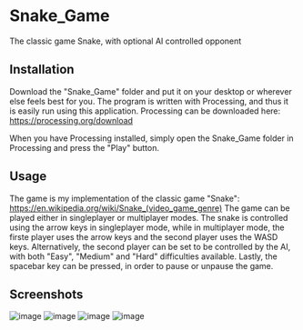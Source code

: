 # Snake_Game
The classic game Snake, with optional AI controlled opponent

## Installation
Download the "Snake_Game" folder and put it on your desktop or wherever else feels best for you. The program is written with Processing, and thus it is easily run using this application. Processing can be downloaded here: https://processing.org/download

When you have Processing installed, simply open the Snake_Game folder in Processing and press the "Play" button.

## Usage
The game is my implementation of the classic game "Snake": https://en.wikipedia.org/wiki/Snake_(video_game_genre)
The game can be played either in singleplayer or multiplayer modes. The snake is controlled using the arrow keys in singleplayer mode, while in multiplayer mode, the firste player uses the arrow keys and the second player uses the WASD keys. Alternatively, the second player can be set to be controlled by the AI, with both "Easy", "Medium" and "Hard" difficulties available. Lastly, the spacebar key can be pressed, in order to pause or unpause the game.

## Screenshots
![image](https://github.com/FrederikGantzel/Snake_Game/assets/91853323/22c21053-a428-4185-8c2e-70992396e60b)
![image](https://github.com/FrederikGantzel/Snake_Game/assets/91853323/58c4de25-e13b-42fa-8ac6-6cf4e4a7f94d)
![image](https://github.com/FrederikGantzel/Snake_Game/assets/91853323/01130e44-f017-416b-a741-fa4ba7b74d72)
![image](https://github.com/FrederikGantzel/Snake_Game/assets/91853323/42c43abe-bc09-48bf-a794-ae3897f7f96c)
